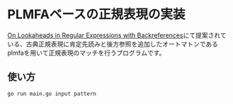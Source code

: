# PLMFAベースの正規表現の実装

[On Lookaheads in Regular Expressions with Backreferences](https://www.jstage.jst.go.jp/article/transinf/E106.D/5/E106.D_2022EDP7098/_article/-char/ja/)にて提案されている、古典正規表現に肯定先読みと後方参照を追加したオートマトンであるplmfaを用いて正規表現のマッチを行うプログラムです。

## 使い方

```bash
go run main.go input pattern
```
